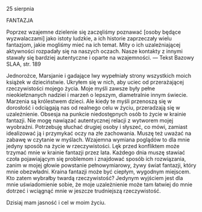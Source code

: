 25 sierpnia

FANTAZJA

 Poprzez wzajemne dzielenie się zaczęliśmy poznawać [osoby będące wyzwalaczami] jako istoty ludzkie, a ich historie zaprzeczały wielu fantazjom, jakie mogliśmy mieć na ich temat. Mity o ich uzależniającej aktywności rozpadały się na naszych oczach. Nasze kontakty z innymi stawały się bardziej autentyczne i oparte na wzajemności. — Tekst Bazowy SLAA, str. 189

 Jednorożce, Marsjanie i gadające lwy wypełniały strony wszystkich moich książek w dzieciństwie. Ukryłem się w nich, aby uciec od przerażającej rzeczywistości mojego życia. Moje myśli zawsze były pełne nieokiełznanych nadziei i marzeń o lepszym, diametralnie innym świecie. Marzenia są królestwem dzieci. Ale kiedy te myśli przenoszą się w dorosłość i odciągają nas od realnego celu w życiu, przeradzają się w uzależnienie. Obsesja na punkcie niedostępnych osób to życie w krainie fantazji. Nie mogę nawiązać autentycznej relacji z wytworem mojej wyobraźni. Potrzebuję słuchać drugiej osoby i słyszeć, co mówi, zamiast idealizować ją i przymykać oczy na złe zachowania. Muszę też uważać na zabawę w czytanie w myślach. Wzajemna wymiana poglądów to dla mnie jedyny sposób na życie w rzeczywistości. Lęk przed konfliktem może trzymać mnie w krainie fantazji przez lata. Każdego dnia muszę stawiać czoła pojawiającym się problemom i znajdować sposób ich rozwiązania, zanim w mojej głowie powstanie pełnowymiarowy, żywy świat fantazji, który mnie obezwładni. Kraina fantazji może być ciepłym, wygodnym miejscem. Kto zatem wybrałby twardą rzeczywistość? Jedynym wyjściem jest dla mnie uświadomienie sobie, że moje uzależnienie może tam łatwiej do mnie dotrzeć i wciągnąć mnie w jeszcze trudniejszą rzeczywistość.

 Dzisiaj mam jasność i cel w moim życiu.

